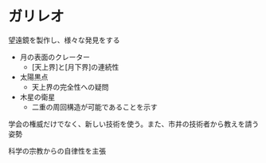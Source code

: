 # ガリレオ

望遠鏡を製作し、様々な発見をする

- 月の表面のクレーター
  - [天上界]と[月下界]の連続性
- 太陽黒点
  - 天上界の完全性への疑問
- 木星の衛星
  - 二重の周回構造が可能であることを示す

学会の権威だけでなく、新しい技術を使う。また、市井の技術者から教えを請う姿勢

科学の宗教からの自律性を主張
